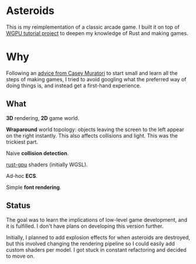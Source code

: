 # Asteroids

This is my reimplementation of a classic arcade game. I built it on top of [WGPU tutorial project](https://sotrh.github.io/learn-wgpu/) to deepen my knowledge of Rust and making games.

# Why

Following an [advice from Casey Muratori](https://youtu.be/NXsWViTB238?t=4610) to start small and learn all the steps of making games, I tried to avoid googling what the preferred way of doing things is, and instead get a first-hand experience.

## What

**3D** rendering, **2D** game world.

**Wraparound** world topology: objects leaving the screen to the left appear on the right instantly. This also affects collisions and light. This was the trickiest part.

Naive **collision detection**.

[rust-gpu](https://github.com/EmbarkStudios/rust-gpu) shaders (initially WGSL).

Ad-hoc **ECS**.

Simple **font rendering**.

## Status

The goal was to learn the implications of low-level game development, and it is fulfilled. I don't have plans on developing this version further.

Initially, I planned to add explosion effects for when asteroids are destroyed, but this involved changing the rendering pipeline so I could easily add custom shaders per model. I got stuck in constant refactoring and decided to move on.